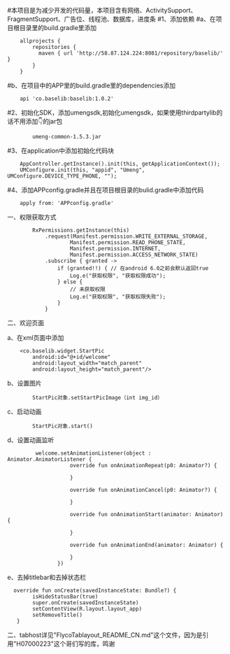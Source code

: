 #本项目是为减少开发的代码量，本项目含有网络、ActivitySupport、FragmentSupport、广告位、线程池、数据库，进度条
#1、添加依赖
#a、在项目根目录里的build.gradle里添加


        allprojects {
            repositories {
              maven { url 'http://58.87.124.224:8081/repository/baselib/' }
            }
        }


#b、在项目中的APP里的build.gradle里的dependencies添加


        api 'co.baselib:baselib:1.0.2'

#2、初始化SDK，添加umengsdk,初始化umengsdk，如果使用thirdpartylib的话不用添加👇的jar包

            umeng-common-1.5.3.jar

#3、在application中添加初始化代码块

        AppController.getInstance().init(this, getApplicationContext());
        UMConfigure.init(this, "appid", "Umeng", UMConfigure.DEVICE_TYPE_PHONE, "");

#4、添加APPconfig.gradle并且在项目根目录的bulid.gradle中添加代码

        apply from: 'APPconfig.gradle'



一、权限获取方式


            RxPermissions.getInstance(this)
                .request(Manifest.permission.WRITE_EXTERNAL_STORAGE,
                        Manifest.permission.READ_PHONE_STATE,
                        Manifest.permission.INTERNET,
                        Manifest.permission.ACCESS_NETWORK_STATE)
                .subscribe { granted ->
                    if (granted!!) { // 在android 6.0之前会默认返回true
                        Log.e("获取权限", "获取权限成功");
                    } else {
                        // 未获取权限
                        Log.e("获取权限", "获取权限失败");
                    }
                }


二、欢迎页面

a、在xml页面中添加

        <co.baselib.widget.StartPic
            android:id="@+id/welcome"
            android:layout_width="match_parent"
            android:layout_height="match_parent"/>


b、设置图片

            StartPic对象.setStartPicImage（int img_id）

c、启动动画

            StartPic对象.start()

d、设置动画监听

             welcome.setAnimationListener(object : Animator.AnimatorListener {
                        override fun onAnimationRepeat(p0: Animator?) {

                        }

                        override fun onAnimationCancel(p0: Animator?) {

                        }

                        override fun onAnimationStart(animator: Animator) {

                        }

                        override fun onAnimationEnd(animator: Animator) {

                        }
                    })

e、去掉titlebar和去掉状态栏

      override fun onCreate(savedInstanceState: Bundle?) {
            isHideStatusBar(true)
            super.onCreate(savedInstanceState)
            setContentView(R.layout.layout_app)
            setRemoveTitle()
       }


二、tabhost详见"FlycoTablayout_README_CN.md"这个文件，因为是引用"H07000223"这个哥们写的库，鸣谢








